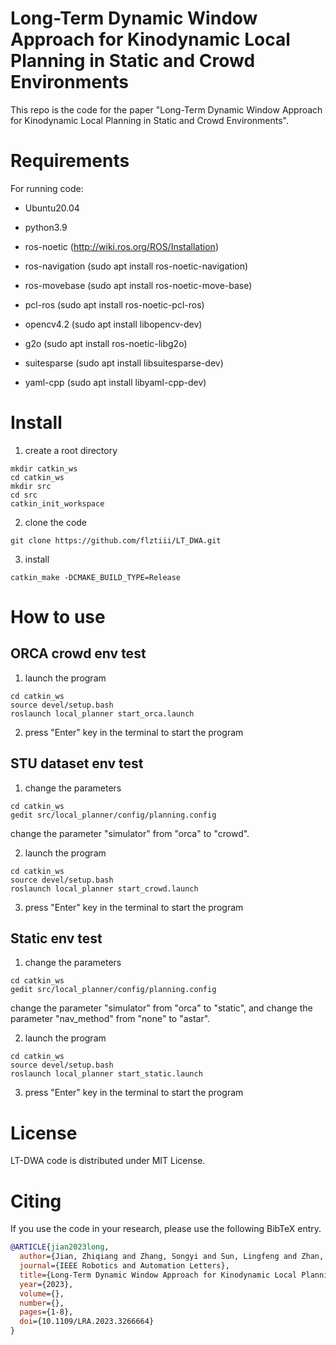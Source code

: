 # Long-Term Dynamic Window Approach for Kinodynamic Local Planning in Static and Crowd Environments

This repo is the code for the paper "Long-Term Dynamic Window Approach for Kinodynamic Local Planning in Static and Crowd Environments".

# Requirements

For running code:

- Ubuntu20.04

- python3.9

- ros-noetic (http://wiki.ros.org/ROS/Installation)

- ros-navigation (sudo apt install ros-noetic-navigation)

- ros-movebase (sudo apt install ros-noetic-move-base)

- pcl-ros (sudo apt install ros-noetic-pcl-ros)

- opencv4.2 (sudo apt install libopencv-dev)

- g2o (sudo apt install ros-noetic-libg2o)

- suitesparse (sudo apt install libsuitesparse-dev)

- yaml-cpp (sudo apt install libyaml-cpp-dev)

# Install

1. create a root directory

```
mkdir catkin_ws
cd catkin_ws
mkdir src
cd src
catkin_init_workspace
```

2. clone the code

```
git clone https://github.com/flztiii/LT_DWA.git
```

3. install

```
catkin_make -DCMAKE_BUILD_TYPE=Release
```

# How to use

## ORCA crowd env test

1. launch the program

```
cd catkin_ws
source devel/setup.bash
roslaunch local_planner start_orca.launch
```

2. press "Enter" key in the terminal to start the program

## STU dataset env test

1. change the parameters

```
cd catkin_ws
gedit src/local_planner/config/planning.config
```

change the parameter "simulator" from "orca" to "crowd".

2. launch the program

```
cd catkin_ws
source devel/setup.bash
roslaunch local_planner start_crowd.launch
```

3. press "Enter" key in the terminal to start the program

## Static env test

1. change the parameters

```
cd catkin_ws
gedit src/local_planner/config/planning.config
```

change the parameter "simulator" from "orca" to "static", and change the parameter "nav_method" from "none" to "astar".

2. launch the program

```
cd catkin_ws
source devel/setup.bash
roslaunch local_planner start_static.launch
```

3. press "Enter" key in the terminal to start the program

# License

LT-DWA code is distributed under MIT License.

# Citing

If you use the code in your research, please use the following BibTeX entry.

```BibTeX
@ARTICLE{jian2023long,
  author={Jian, Zhiqiang and Zhang, Songyi and Sun, Lingfeng and Zhan, Wei and Zheng, Nanning and Tomizuka, Masayoshi},
  journal={IEEE Robotics and Automation Letters}, 
  title={Long-Term Dynamic Window Approach for Kinodynamic Local Planning in Static and Crowd Environments}, 
  year={2023},
  volume={},
  number={},
  pages={1-8},
  doi={10.1109/LRA.2023.3266664}
}
```